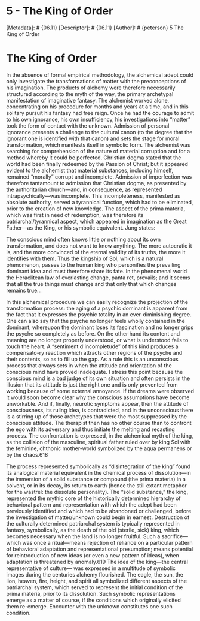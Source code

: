 # 5 - The King of Order
[Metadata]: # {06.11}
[Descriptor]: # {06.11}
[Author]: # {peterson}
5
The King of Order
# The King of Order
In the absence of formal empirical methodology, the alchemical adept could only
investigate the transformations of matter with the preconceptions of his
imagination. The products of alchemy were therefore necessarily structured
according to the myth of the way, the primary archetypal manifestation of
imaginative fantasy. The alchemist worked alone, concentrating on his procedure
for months and years at a time, and in this solitary pursuit his fantasy had
free reign. Once he had the courage to admit to his own ignorance, his own
insufficiency, his investigations into “matter” took the form of contact with
the unknown. Admission of personal ignorance presents a challenge to the
cultural canon (to the degree that the ignorant one is identified with that
canon) and sets the stage for moral transformation, which manifests itself in
symbolic form. The alchemist was searching for comprehension of the nature of
material corruption and for a method whereby it could be perfected. Christian
dogma stated that the world had been finally redeemed by the Passion of Christ;
but it appeared evident to the alchemist that material substances, including
himself, remained “morally” corrupt and incomplete. Admission of imperfection
was therefore tantamount to admission that Christian dogma, as presented by the
authoritarian church—and, in consequence, as represented intrapsychically—was
incomplete. This incompleteness, manifested as absolute authority, served a
tyrannical function, which had to be eliminated, prior to the creation of new
knowledge. The aspect of the prima materia, which was first in need of
redemption, was therefore its patriarchal/tyrannical aspect, which appeared in
imagination as the Great Father—as the King, or his symbolic equivalent. Jung
states:

The conscious mind often knows little or nothing about its own transformation,
and does not want to know anything. The more autocratic it is, and the more
convinced of the eternal validity of its truths, the more it identifies with
them. Thus the kingship of Sol, which is a natural phenomenon, passes to the
human king who personifies the prevailing dominant idea and must therefore
share its fate. In the phenomenal world the Heraclitean law of everlasting
change, panta ret, prevails; and it seems that all the true things must change
and that only that which changes remains true…

In this alchemical procedure we can easily recognize the projection of the
transformation process: the aging of a psychic dominant is apparent from the
fact that it expresses the psychic totality in an ever-diminishing degree. One
can also say that the psyche no longer feels wholly contained in the dominant,
whereupon the dominant loses its fascination and no longer grips the psyche so
completely as before. On the other hand its content and meaning are no longer
properly understood, or what is understood fails to touch the heart. A
“sentiment d'incompletude” of this kind produces a compensato-ry reaction which
attracts other regions of the psyche and their contents, so as to fill up the
gap. As a rule this is an unconscious process that always sets in when the
attitude and orientation of the conscious mind have proved inadequate. I stress
this point because the conscious mind is a bad judge of its own situation and
often persists in the illusion that its attitude is just the right one and is
only prevented from working because of some external annoyance. If the dreams
were observed it would soon become clear why the conscious assumptions have
become unworkable. And if, finally, neurotic symptoms appear, then the attitude
of consciousness, its ruling idea, is contradicted, and in the unconscious
there is a stirring up of those archetypes that were the most suppressed by the
conscious attitude. The therapist then has no other course than to confront the
ego with its adversary and thus initiate the melting and recasting process. The
confrontation is expressed, in the alchemical myth of the king, as the
collision of the masculine, spiritual father ruled over by king Sol with the
feminine, chthonic mother-world symbolized by the aqua permanens or by the
chaos.618

The process represented symbolically as “disintegration of the king” found its
analogical material equivalent in the chemical process of dissolution—in the
immersion of a solid substance or compound (the prima materia) in a solvent, or
in its decay, its return to earth (hence the still extant metaphor for the
wastrel: the dissolute personality). The “solid substance,” the king,
represented the mythic core of the historically determined hierarchy of
behavioral pattern and representation with which the adept had been previously
identified and which had to be abandoned or challenged, before the
investigation of matter/unknown could begin in earnest. Destruction of the
culturally determined patriarchal system is typically represented in fantasy,
symbolically, as the death of the old (sterile, sick) king, which becomes
necessary when the land is no longer fruitful. Such a sacrifice—which was once
a ritual—means rejection of reliance on a particular pattern of behavioral
adaptation and representational presumption; means potential for reintroduction
of new ideas (or even a new pattern of ideas), when adaptation is threatened by
anomaly.619 The idea of the king—the central representative of culture— was
expressed in a multitude of symbolic images during the centuries alchemy
flourished. The eagle, the sun, the lion, heaven, fire, height, and spirit all
symbolized different aspects of the patriarchal system, which served to
represent the initial condition of the prima materia, prior to its dissolution.
Such symbolic representations emerge as a matter of course, if the conditions
which originally elicited them re-emerge. Encounter with the unknown
constitutes one such condition.

